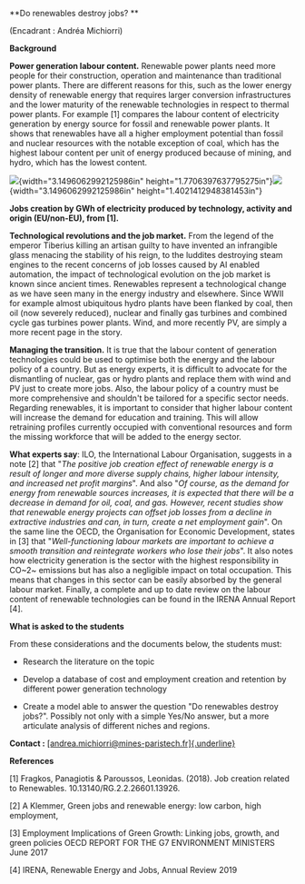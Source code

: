 **Do renewables destroy jobs? **

(Encadrant : Andréa Michiorri)

**Background**

**Power generation labour content.** Renewable power plants need more
people for their construction, operation and maintenance than
traditional power plants. There are different reasons for this, such as
the lower energy density of renewable energy that requires larger
conversion infrastructures and the lower maturity of the renewable
technologies in respect to thermal power plants. For example \[1\]
compares the labour content of electricity generation by energy source
for fossil and renewable power plants. It shows that renewables have all
a higher employment potential than fossil and nuclear resources with the
notable exception of coal, which has the highest labour content per unit
of energy produced because of mining, and hydro, which has the lowest
content.

![](media/image1.png){width="3.1496062992125986in"
height="1.7706397637795275in"}![](media/image1.png){width="3.1496062992125986in"
height="1.4021412948381453in"}

**Jobs creation by GWh of electricity produced by technology, activity
and origin (EU/non-EU), from \[1\].**

**Technological revolutions and the job market.** From the legend of the
emperor Tiberius killing an artisan guilty to have invented an
infrangible glass menacing the stability of his reign, to the luddites
destroying steam engines to the recent concerns of job losses caused by
AI enabled automation, the impact of technological evolution on the job
market is known since ancient times. Renewables represent a
technological change as we have seen many in the energy industry and
elsewhere. Since WWII for example almost ubiquitous hydro plants have
been flanked by coal, then oil (now severely reduced), nuclear and
finally gas turbines and combined cycle gas turbines power plants. Wind,
and more recently PV, are simply a more recent page in the story.

**Managing the transition.** It is true that the labour content of
generation technologies could be used to optimise both the energy and
the labour policy of a country. But as energy experts, it is difficult
to advocate for the dismantling of nuclear, gas or hydro plants and
replace them with wind and PV just to create more jobs. Also, the labour
policy of a country must be more comprehensive and shouldn't be tailored
for a specific sector needs. Regarding renewables, it is important to
consider that higher labour content will increase the demand for
education and training. This will allow retraining profiles currently
occupied with conventional resources and form the missing workforce that
will be added to the energy sector.

**What experts say**: ILO, the International Labour Organisation,
suggests in a note \[2\] that "*The positive job creation effect of
renewable energy is a result of longer and more diverse supply chains,
higher labour intensity, and increased net profit margins*". And also
"*Of course, as the demand for energy from renewable sources increases,
it is expected that there will be a decrease in demand for oil, coal,
and gas. However, recent studies show that renewable energy projects can
offset job losses from a decline in extractive industries and can, in
turn, create a net employment gain*". On the same line the OECD, the
Organisation for Economic Development, states in \[3\] that
"*Well-functioning labour markets are important to achieve a smooth
transition and reintegrate workers who lose their jobs*". It also notes
how electricity generation is the sector with the highest responsibility
in CO~2~ emissions but has also a negligible impact on total occupation.
This means that changes in this sector can be easily absorbed by the
general labour market. Finally, a complete and up to date review on the
labour content of renewable technologies can be found in the IRENA
Annual Report \[4\].

**What is asked to the students**

From these considerations and the documents below, the students must:

-   Research the literature on the topic

-   Develop a database of cost and employment creation and retention by
    different power generation technology

-   Create a model able to answer the question "Do renewables destroy
    jobs?". Possibly not only with a simple Yes/No answer, but a more
    articulate analysis of different niches and regions.

**Contact :**
[[andrea.michiorri\@mines-paristech.fr]{.underline}](mailto:andrea.michiorri@mines-paristech.fr)

**References**

\[1\] Fragkos, Panagiotis & Paroussos, Leonidas. (2018). Job creation
related to Renewables. 10.13140/RG.2.2.26601.13926.

\[2\] A Klemmer, Green jobs and renewable energy: low carbon, high
employment,

\[3\] Employment Implications of Green Growth: Linking jobs, growth, and
green policies OECD REPORT FOR THE G7 ENVIRONMENT MINISTERS June 2017

\[4\] IRENA, Renewable Energy and Jobs, Annual Review 2019
